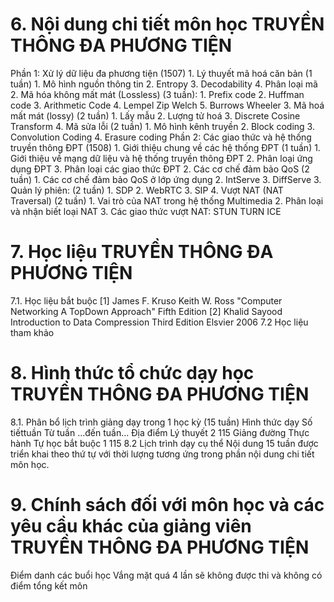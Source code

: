 # 6. Nội dung chi tiết môn học TRUYỀN THÔNG ĐA PHƯƠNG TIỆN
Phần 1: Xử lý dữ liệu đa phương tiện (1507) 1. Lý thuyết mã hoá căn bản (1 tuần) 1. Mô hình nguồn thông tin 2. Entropy 3. Decodability 4. Phân loại mã 2. Mã hóa không mất mát (Lossless) (3 tuần): 1. Prefix code 2. Huffman code 3. Arithmetic Code 4. Lempel Zip Welch 5. Burrows Wheeler 3. Mã hoá mất mát (lossy) (2 tuần) 1. Lấy mẫu 2. Lượng tử hoá 3. Discrete Cosine Transform 4. Mã sửa lỗi (2 tuần) 1. Mô hình kênh truyền 2. Block coding 3. Convolution Coding 4. Erasure coding Phần 2: Các giao thức và hệ thống truyền thông ĐPT (1508) 1. Giới thiệu chung về các hệ thống ĐPT (1 tuần) 1. Giới thiệu về mạng dữ liệu và hệ thống truyền thông ĐPT 2. Phân loại ứng dụng ĐPT 3. Phân loại các giao thức ĐPT 2. Các cơ chế đảm bảo QoS (2 tuần) 1. Các cơ chế đảm bảo QoS ở lớp ứng dụng 2. IntServe 3. DiffServe 3. Quản lý phiên: (2 tuần) 1. SDP 2. WebRTC 3. SIP 4. Vượt NAT (NAT Traversal) (2 tuần) 1. Vai trò của NAT trong hệ thống Multimedia 2. Phân loại và nhận biết loại NAT 3. Các giao thức vượt NAT: STUN TURN ICE
# 7. Học liệu TRUYỀN THÔNG ĐA PHƯƠNG TIỆN
7.1. Học liệu bắt buộc \[1\] James F. Kruso Keith W. Ross "Computer Networking A TopDown
Approach" Fifth Edition \[2\] Khalid Sayood Introduction to Data Compression Third Edition
Elsvier 2006 7.2 Học liệu tham khảo
# 8. Hình thức tổ chức dạy học TRUYỀN THÔNG ĐA PHƯƠNG TIỆN
8.1. Phân bổ lịch trình giảng dạy trong 1 học kỳ (15 tuần) Hình thức dạy Số tiếttuần Từ tuần ...đến tuần... Địa điểm Lý thuyết 2 115 Giảng đường Thực hành Tự học bắt buộc 1 115 8.2 Lịch trình dạy cụ thể Nội dung 15 tuần được triển khai theo thứ tự với thời lượng tương ứng trong phần nội dung chi tiết môn học.
# 9. Chính sách đối với môn học và các yêu cầu khác của giảng viên TRUYỀN THÔNG ĐA PHƯƠNG TIỆN
Điểm danh các buổi học Vắng mặt quá 4 lần sẽ không được thi và không có điểm tổng kết môn
